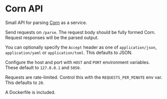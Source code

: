 # Corn API

Small API for parsing [Corn](https://github.com/jakestanger.corn) as a service.

Send requests on `/parse`. The request body should be fully formed Corn.
Request responses will be the parsed output. 

You can optionally specify the `Accept` header as one of 
`application/json`, `application/yaml` or `application/toml`.
This defaults to JSON.

Configure the host and port with `HOST` and `PORT` environment variables.
These default to `127.0.0.1` and `5050`.

Requests are rate-limited. Control this with the `REQUESTS_PER_MINUTE` env var.
This defaults to `20`.

A Dockerfile is included.